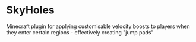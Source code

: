 # SkyHoles
Minecraft plugin for applying customisable velocity boosts to players when they enter certain regions - effectively creating "jump pads"
